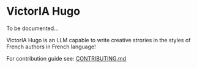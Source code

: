 # VictorIA Hugo

To be documented...

VictorIA Hugo is an LLM capable to write creative strories in the styles of French authors in French language! 

For contribution guide see: [CONTRIBUTING.md](https://github.com/La-PleIAde/La-PleIAde/blob/main/CONTRIBUTING.md)
